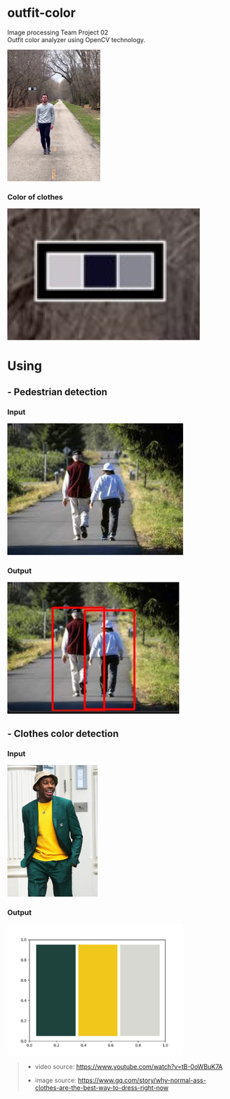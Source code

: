 # outfit-color
Image processing Team Project 02  
Outfit color analyzer using OpenCV technology.  

<img src = "readme_images/output/cdpd-1-person-walking_and_dancing.jpg" height = "300">

### Color of clothes
<img src = "readme_images/output/cdpd-zoom-1-person-walking_and_dancing.jpg" height = "300">

# Using 
## - Pedestrian detection
### Input  
<img src = "readme_images/input/2-people-walking.jpg" height = "300">

### Output  
<img src = "readme_images/output/pd-2-people-walking.jpg" height = "300"> 

## - Clothes color detection
### Input
<img src = "readme_images/input/1-person-wearing_colorful_clothes.jpg" height = "300"> 

### Output
<img src = "readme_images/output/cd-1-person-wearing_colorful_clothes.jpeg" height = "300"> 

> - video source: https://www.youtube.com/watch?v=tB-0oWBuK7A
> 
> - image source: https://www.gq.com/story/why-normal-ass-clothes-are-the-best-way-to-dress-right-now
> 
